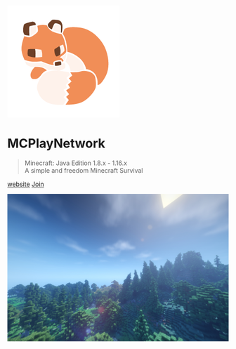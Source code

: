 
![logo](_media/logo.png)

# MCPlayNetwork

> Minecraft: Java Edition 1.8.x - 1.16.x  
> A simple and freedom Minecraft Survival

[website](https://www.mcplay.biz/)
[Join](/welcome)

![](_media/bg.png)